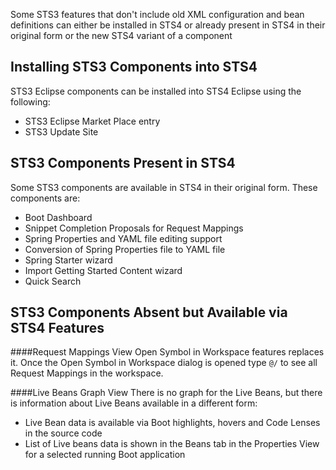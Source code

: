 Some STS3 features that don't include old XML configuration and bean definitions can either be installed in STS4 or already present in STS4 in their original form or the new STS4 variant of a component

## Installing STS3 Components into STS4
STS3 Eclipse components can be installed into STS4 Eclipse using the following:
- STS3 Eclipse Market Place entry
- STS3 Update Site

## STS3 Components Present in STS4
Some STS3 components are available in STS4 in their original form. These components are:
- Boot Dashboard
- Snippet Completion Proposals for Request Mappings
- Spring Properties and YAML file editing support
- Conversion of Spring Properties file to YAML file
- Spring Starter wizard
- Import Getting Started Content wizard
- Quick Search

## STS3 Components Absent but Available via STS4 Features

####Request Mappings View
Open Symbol in Workspace features replaces it. Once the Open Symbol in Workspace dialog is opened type `@/` to see all Request Mappings in the workspace.

####Live Beans Graph View
There is no graph for the Live Beans, but there is information about Live Beans available in a different form:
- Live Bean data is available via Boot highlights, hovers and Code Lenses in the source code
- List of Live beans data is shown in the Beans tab in the Properties View for a selected running Boot application

   
